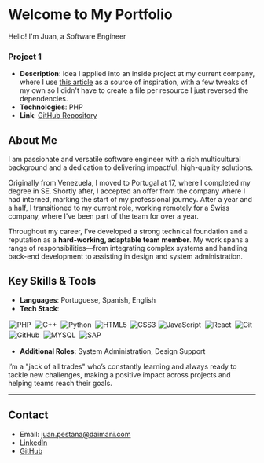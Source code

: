 # Welcome to My Portfolio
Hello! I'm Juan, a Software Engineer

### Project 1
- **Description**: Idea I applied into an inside project at my current company, where I use [this article](https://laravel-news.com/working-with-third-party-services-in-laravel) as a source of inspiration, with a few tweaks of my own so I didn't have to create a file per resource I just reversed the dependencies.
- **Technologies**: PHP
- **Link**: [GitHub Repository](#)

## About Me

I am passionate and versatile software engineer with a rich multicultural background and a dedication to delivering impactful, high-quality solutions.

Originally from Venezuela, I moved to Portugal at 17, where I completed my degree in SE. Shortly after, I accepted an offer from the company where I had interned, marking the start of my professional journey. After a year and a half, I transitioned to my current role, working remotely for a Swiss company, where I've been part of the team for over a year.

Throughout my career, I’ve developed a strong technical foundation and a reputation as a **hard-working, adaptable team member**. My work spans a range of responsibilities—from integrating complex systems and handling back-end development to assisting in design and system administration.

## Key Skills & Tools
- **Languages**: Portuguese, Spanish, English
- **Tech Stack**:
<img alt="PHP" src="https://shields.io/badge/-PHP-3776AB?style=flat&logo=php" style="margin:2px;"/>
<img alt="C++" src="https://img.shields.io/badge/c++%20-%2300599C.svg?&style=for-the-badge&logo=c%2B%2B&ogoColor=white" style="margin:2px;"/>
<img alt="Python" src="https://img.shields.io/badge/python%20-%2314354C.svg?&style=for-the-badge&logo=python&logoColor=white" style="margin:2px;"/>
<img alt="HTML5" src="https://img.shields.io/static/v1?style=for-the-badge&message=HTML5&color=E34F26&logo=HTML5&logoColor=FFFFFF&label=" style="margin:2px;"/>
<img alt="CSS3" src="https://img.shields.io/badge/css3%20-%231572B6.svg?&style=for-the-badge&logo=css3&logoColor=white" />
<img alt="JavaScript" src="https://img.shields.io/badge/javascript%20-%23323330.svg?&style=for-the-badge&logo=javascript&logoColor=%23F7DF1E" style="margin:2px;"/>
<img alt="React" src="https://img.shields.io/badge/react%20-%2320232a.svg?&style=for-the-badge&logo=react&logoColor=%2361DAFB" style="margin:2px;"/>
<img alt="Git" src="https://img.shields.io/badge/git%20-%23F05033.svg?&style=for-the-badge&logo=git&logoColor=white" style="margin:2px;"/>
<img alt="GitHub" src="https://img.shields.io/badge/github%20-%23121011.svg?&style=for-the-badge&logo=github&logoColor=white" style="margin:2px;"/>
<img alt="MYSQL" src="https://img.shields.io/badge/MySQL-4479A1?style=for-the-badge&logo=mysql&logoColor=white" style="margin:2px;"/>
<img alt="SAP" src="https://simpleicons.org/icons/sap.svg" style="margin:2px;"/>


- **Additional Roles**: System Administration, Design Support

I’m a "jack of all trades" who’s constantly learning and always ready to tackle new challenges, making a positive impact across projects and helping teams reach their goals.

---

## Contact
- Email: juan.pestana@daimani.com
- [LinkedIn](https://www.linkedin.com/in/juan-pestana-b5041822a?utm_source=share&utm_campaign=share_via&utm_content=profile&utm_medium=android_app )
- [GitHub](https://github.com/Juan-DP/)
